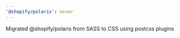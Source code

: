 ```yaml
---
'@shopify/polaris': minor
---
```


Migrated @shopify/polaris from SASS to CSS using postcss plugins
